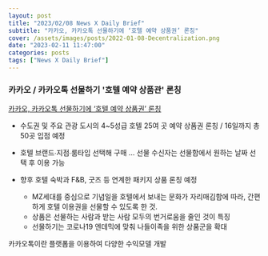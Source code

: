 ```yaml
---
layout: post
title: "2023/02/08 News X Daily Brief"
subtitle: "카카오, 카카오톡 선물하기에 ‘호텔 예약 상품권’ 론칭"
cover: /assets/images/posts/2022-01-08-Decentralization.png
date: "2023-02-11 11:47:00"
categories: posts
tags: ["News X Daily Brief"]
---
```


<div class="row">
    <div class="col-3">

### 카카오 / 카카오톡 선물하기 '호텔 예약 상품관' 론칭

[카카오, 카카오톡 선물하기에 ‘호텔 예약 상품권’ 론칭](https://www.kakaocorp.com/page/detail/9889)

- 수도권 및 주요 관광 도시의 4~5성급 호텔 25여 곳 예약 상품권 론칭 / 16일까지 총 50곳 입점 예정
- 호텔 브랜드∙지점∙룸타입 선택해 구매 … 선물 수신자는 선물함에서 원하는 날짜 선택 후 이용 가능
- 향후 호텔 숙박과 F&B, 굿즈 등 연계한 패키지 상품 론칭 예정

    - MZ세대를 중심으로 기념일을 호텔에서 보내는 문화가 자리매김함에 따라, 간편하게 호텔 이용권을 선물할 수 있도록 한 것.
    - 상품은 선물하는 사람과 받는 사람 모두의 번거로움을 줄인 것이 특징
    - 선물하기는 코로나19 엔데믹에 맞춰 나들이족을 위한 상품군을 확대

    </div>
    <div class="col-9">
        <p>
            카카오톡이란 플랫폼을 이용하여 다양한 수익모델 개발
        </p>
    </div>
</div>